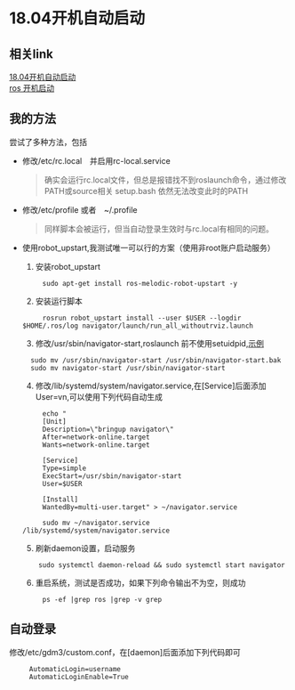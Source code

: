 # 18.04开机自动启动

## 相关link
[18.04开机自动启动](https://blog.csdn.net/time_future/article/details/85805298)  
[ros 开机启动](https://blog.csdn.net/baidu_28236027/article/details/53116865)  


## 我的方法
尝试了多种方法，包括
* 修改/etc/rc.local　并启用rc-local.service 
  > 确实会运行rc.local文件，但总是报错找不到roslaunch命令，通过修改PATH或source相关
  setup.bash 依然无法改变此时的PATH
* 修改/etc/profile 或者　~/.profile
  > 同样脚本会被运行，但当自动登录生效时与rc.local有相同的问题。
* 使用robot_upstart,我测试唯一可以行的方案（使用非root账户启动服务）
  1) 安装robot_upstart
   ```
        sudo apt-get install ros-melodic-robot-upstart -y
   ```
  2) 安装运行脚本
   ```
        rosrun robot_upstart install --user $USER --logdir $HOME/.ros/log navigator/launch/run_all_withoutrviz.launch
   ```
  3) 修改/usr/sbin/navigator-start,roslaunch 前不使用setuidpid,[示例](https://github.com/YujieLu/Notes/blob/master/%E5%BC%80%E6%9C%BA%E5%90%AF%E5%8A%A8/navigator-start)
  ```
    sudo mv /usr/sbin/navigator-start /usr/sbin/navigator-start.bak
    sudo mv navigator-start /usr/sbin/navigator-start
  ```

  4) 修改/lib/systemd/system/navigator.service,在[Service]后面添加User=vn,可以使用下列代码自动生成
   ```
        echo "
        [Unit]
        Description=\"bringup navigator\"
        After=network-online.target
        Wants=network-online.target

        [Service]
        Type=simple
        ExecStart=/usr/sbin/navigator-start
        User=$USER

        [Install]
        WantedBy=multi-user.target" > ~/navigator.service

        sudo mv ~/navigator.service /lib/systemd/system/navigator.service
   ```

  5) 刷新daemon设置，启动服务 
    ```
        sudo systemctl daemon-reload && sudo systemctl start navigator
    ```

  6) 重启系统，测试是否成功，如果下列命令输出不为空，则成功
   ```
        ps -ef |grep ros |grep -v grep
   ```
## 自动登录
修改/etc/gdm3/custom.conf，在[daemon]后面添加下列代码即可

```
     AutomaticLogin=username
     AutomaticLoginEnable=True
```



